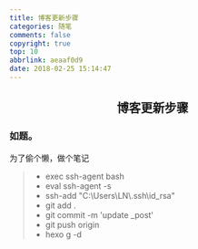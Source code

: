 ```yaml
---
title: 博客更新步骤
categories: 随笔
comments: false
copyright: true
top: 10
abbrlink: aeaaf0d9
date: 2018-02-25 15:14:47
---
```


## <center>博客更新步骤</center>

### 如题。

为了偷个懒，做个笔记

> * exec ssh-agent bash
> * eval ssh-agent -s
> * ssh-add "C:\Users\LN\\.ssh\id_rsa"
> * git add .
> * git commit -m 'update _post'
> * git push origin
> * hexo g -d
